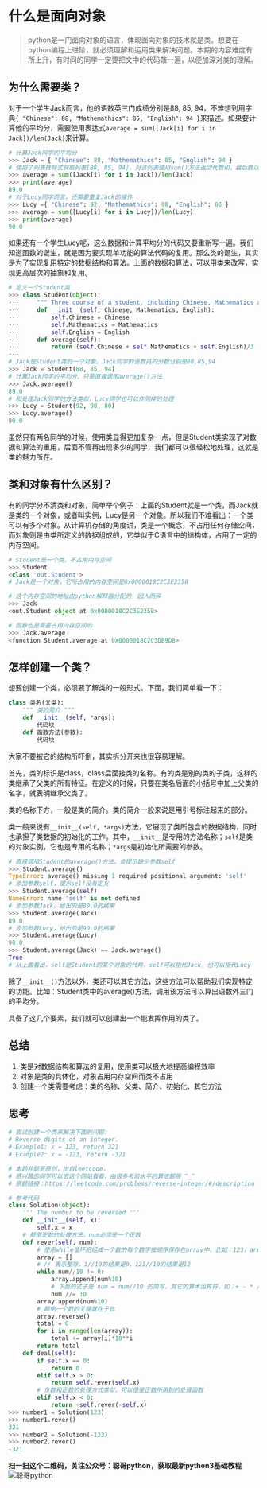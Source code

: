 # 什么是面向对象

> python是一门面向对象的语言，体现面向对象的技术就是类。想要在python编程上进阶，就必须理解和运用类来解决问题。本期的内容难度有所上升，有时间的同学一定要把文中的代码敲一遍，以便加深对类的理解。

##  为什么需要类？

对于一个学生Jack而言，他的语数英三门成绩分别是88, 85, 94，不难想到用字典`{ "Chinese": 88, "Mathemathics": 85, "English": 94 }`来描述。如果要计算他的平均分，需要使用表达式`average = sum([Jack[i] for i in Jack])/len(Jack)`来计算。

```python
# 计算Jack同学的平均分
>>> Jack = { "Chinese": 88, "Mathemathics": 85, "English": 94 }
# 使用了列表推导式获取列表[88, 85, 94]，对该列表使用sum()方法返回代数和，最后数以科目数，算出平均分
>>> average = sum([Jack[i] for i in Jack])/len(Jack)
>>> print(average)
89.0
# 对于Lucy同学而言，还需要重复Jack的操作
>>> Lucy ={ "Chinese": 92, "Mathemathics": 98, "English": 80 }
>>> average = sum([Lucy[i] for i in Lucy])/len(Lucy)
>>> print(average)
90.0
```

如果还有一个学生Lucy呢，这么数据和计算平均分的代码又要重新写一遍。我们知道函数的诞生，就是因为要实现单功能的算法代码的复用。那么类的诞生，其实是为了实现复用特定的数据结构和算法。上面的数据和算法，可以用类来改写，实现更高层次的抽象和复用。

```python
# 定义一个Student类
>>> class Student(object):
···     """ Three course of a student, including Chinese, Mathematics and English """
···     def __init__(self, Chinese, Mathematics, English):
···         self.Chinese = Chinese
···         self.Mathematics = Mathematics
···         self.English = English
···     def average(self):
···         return (self.Chinese + self.Mathematics + self.English)/3
···
# Jack是Student类的一个对象，Jack同学的语数英的分数分别是88,85,94
>>> Jack = Student(88, 85, 94)
# 计算Jack同学的平均分，只要直接调用average()方法
>>> Jack.average()
89.0
# 和处理Jack同学的方法类似，Lucy同学也可以作同样的处理
>>> Lucy = Student(92, 98, 80)
>>> Lucy.average()
90.0
```
虽然只有两名同学的时候，使用类显得更加复杂一点，但是Student类实现了对数据和算法的重用，后面不管再出现多少的同学，我们都可以很轻松地处理，这就是类的魅力所在。

## 类和对象有什么区别？

有的同学分不清类和对象，简单举个例子：上面的Student就是一个类，而Jack就是类的一个对象，或者叫实例，Lucy是另一个对象。所以我们不难看出：一个类可以有多个对象。从计算机存储的角度讲，类是一个概念，不占用任何存储空间，而对象则是由类所定义的数据组成的，它类似于C语言中的结构体，占用了一定的内存空间。
```python
# Student是一个类，不占用内存空间
>>> Student
<class 'out.Student'>
# Jack是一个对象，它所占用的内存空间是0x0000018C2C3E2358

# 这个内存空间的地址由python解释器分配的，因人而异
>>> Jack
<out.Student object at 0x0000018C2C3E2358>

# 函数也是需要占用内存空间的
>>> Jack.average
<function Student.average at 0x0000018C2C3DB9D8>
```

## 怎样创建一个类？

想要创建一个类，必须要了解类的一般形式。下面，我们简单看一下：

```python
class 类名(父类):
    """ 类的简介 """
    def __init__(self, *args):
        代码块
    def 函数方法(参数):
        代码块
```

大家不要被它的结构所吓倒，其实拆分开来也很容易理解。

首先，类的标识是class，class后面接类的名称。有的类是别的类的子类，这样的类继承了父类的所有特征。在定义的时候，只要在类名后面的小括号中加上父类的名字，就表明继承父类了。

类的名称下方，一般是类的简介。类的简介一般来说是用引号标注起来的部分。

类一般来说有`__init__(self, *args)`方法，它展现了类所包含的数据结构，同时也承担了类数据的初始化的工作。其中，`__init__`是专用的方法名称；`self`是类的对象实例，它也是专用的名称；`*args`是初始化所需要的参数。

```python
# 直接调用Student的average()方法，会提示缺少参数self
>>> Student.average()
TypeError: average() missing 1 required positional argument: 'self'
# 添加参数self，提示self没有定义
>>> Student.average(self)
NameError: name 'self' is not defined
# 添加参数Jack，给出的是89.0的结果
>>> Student.average(Jack)
89.0
# 添加参数Lucy，给出的是90.0的结果
>>> Student.average(Lucy)
90.0
>>> Student.average(Jack) == Jack.average()
True
# 从上面看出，self是Student的某个对象的代称，self可以指代Jack，也可以指代Lucy
```

除了`__init__()`方法以外，类还可以其它方法，这些方法可以帮助我们实现特定的功能。比如：Student类中的average()方法，调用该方法可以算出语数外三门的平均分。

具备了这几个要素，我们就可以创建出一个能发挥作用的类了。

## 总结

1. 类是对数据结构和算法的复用，使用类可以极大地提高编程效率
2. 对象是类的具体化，对象占用内存空间而类不占用
3. 创建一个类需要考虑：类的名称、父类、简介、初始化、其它方法

## 思考

```python
# 尝试创建一个类来解决下面的问题:
# Reverse digits of an integer.
# Example1: x = 123, return 321
# Example2: x = -123, return -321

# 本题非聪哥原创，出自leetcode，
# 感兴趣的同学可以去这个网站看看，由很多考验水平的算法题哦 ^_^
# 原题链接：https://leetcode.com/problems/reverse-integer/#/description

# 参考代码
class Solution(object):
    ''' The number to be reversed '''
    def __init__(self, x):
        self.x = x
    # 颠倒正数的处理方法，num必须是一个正数
    def rever(self, num):
        # 使用while循环把组成一个数的每个数字按顺序保存在array中，比如：123，array就是[1,2,3]
        array = []
        # // 表示整除，1//10的结果是0，121//10的结果是12
        while num//10 != 0:
            array.append(num%10)
            # 下面的式子是 num = num//10 的简写，其它的算术运算符，如：+ - * /等，也支持这种简写
            num //= 10
        array.append(num%10)
        # 颠倒一个数的关键就在于此
        array.reverse()
        total = 0
        for i in range(len(array)):
            total += array[i]*10**i
        return total
    def deal(self):
        if self.x == 0:
            return 0
        elif self.x > 0:
            return self.rever(self.x)
        # 负数和正数的处理方式类似，可以借鉴正数所用到的处理函数
        elif self.x < 0:
            return -self.rever(-self.x)
>>> number1 = Solution(123)
>>> number1.rever()
321
>>> number2 = Solution(-123)
>>> number2.rever()
-321
```

**扫一扫这个二维码，关注公众号：聪哥python，获取最新python3基础教程**
![聪哥python](http://opa63tcx6.bkt.clouddn.com/qrcode%E8%81%AA%E5%93%A5python.jpg)